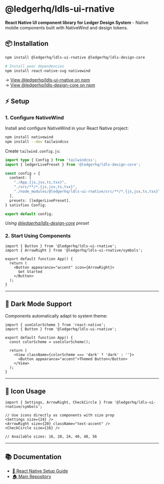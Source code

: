 # @ledgerhq/ldls-ui-rnative

**React Native UI component library for Ledger Design System** - Native mobile components built with NativeWind and design tokens.

## 📦 Installation

```bash
npm install @ledgerhq/ldls-ui-rnative @ledgerhq/ldls-design-core

# Install peer dependencies
npm install react-native-svg nativewind
```

→ [View @ledgerhq/ldls-ui-rnative on npm](https://www.npmjs.com/package/@ledgerhq/ldls-ui-rnative?activeTab=readme)  
→ [View @ledgerhq/ldls-design-core on npm](https://www.npmjs.com/package/@ledgerhq/ldls-design-core?activeTab=readme)

## ⚡ Setup

### 1. Configure NativeWind

Install and configure NativeWind in your React Native project:

```bash
npm install nativewind
npm install --dev tailwindcss
```

Create `tailwind.config.js`:

```typescript
import type { Config } from 'tailwindcss';
import { ledgerLivePreset } from '@ledgerhq/ldls-design-core';

const config = {
  content: [
    "./App.{js,jsx,ts,tsx}",
    "./src/**/*.{js,jsx,ts,tsx}",
    "./node_modules/@ledgerhq/ldls-ui-rnative/src/**/*.{js,jsx,ts,tsx}"
  ],
  presets: [ledgerLivePreset],
} satisfies Config;

export default config;
```

_Using [@ledgerhq/ldls-design-core](https://www.npmjs.com/package/@ledgerhq/ldls-design-core?activeTab=readme) preset_

### 2. Start Using Components

```tsx
import { Button } from '@ledgerhq/ldls-ui-rnative';
import { ArrowRight } from '@ledgerhq/ldls-ui-rnative/symbols';

export default function App() {
  return (
    <Button appearance="accent" icon={ArrowRight}>
      Get Started
    </Button>
  );
}
```

---

## 🎨 Dark Mode Support

Components automatically adapt to system theme:

```tsx
import { useColorScheme } from 'react-native';
import { Button } from '@ledgerhq/ldls-ui-rnative';

export default function App() {
  const colorScheme = useColorScheme();

  return (
    <View className={colorScheme === 'dark' ? 'dark' : ''}>
      <Button appearance="accent">Themed Button</Button>
    </View>
  );
}
```

---

## 🔧 Icon Usage

```tsx
import { Settings, ArrowRight, CheckCircle } from '@ledgerhq/ldls-ui-rnative/symbols';

// Use icons directly as components with size prop
<Settings size={24} />
<ArrowRight size={20} className="text-accent" />
<CheckCircle size={16} />

// Available sizes: 16, 20, 24, 40, 48, 56
```

---

## 📚 Documentation

- [📱 React Native Setup Guide](https://nativewind.dev/getting-started/react-native)
- [🏠 Main Repository](https://github.com/LedgerHQ/ldls)
